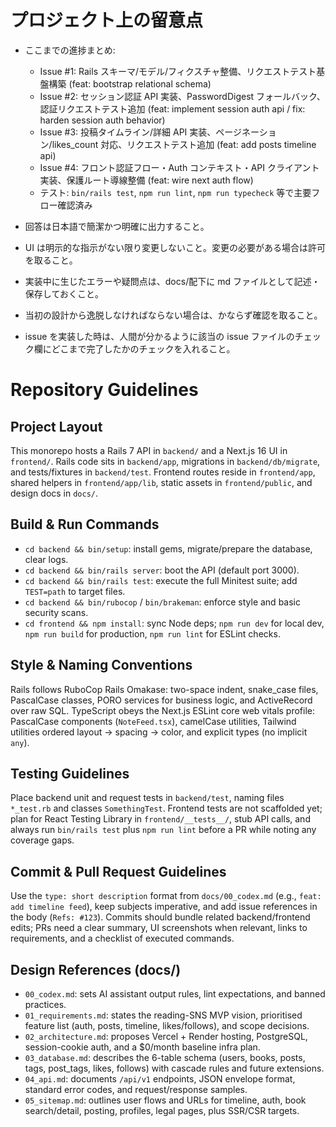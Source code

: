 # プロジェクト上の留意点

- ここまでの進捗まとめ:
  - Issue #1: Rails スキーマ/モデル/フィクスチャ整備、リクエストテスト基盤構築 (feat: bootstrap relational schema)
  - Issue #2: セッション認証 API 実装、PasswordDigest フォールバック、認証リクエストテスト追加 (feat: implement session auth api / fix: harden session auth behavior)
  - Issue #3: 投稿タイムライン/詳細 API 実装、ページネーション/likes_count 対応、リクエストテスト追加 (feat: add posts timeline api)
  - Issue #4: フロント認証フロー・Auth コンテキスト・API クライアント実装、保護ルート導線整備 (feat: wire next auth flow)
  - テスト: `bin/rails test`, `npm run lint`, `npm run typecheck` 等で主要フロー確認済み

- 回答は日本語で簡潔かつ明確に出力すること。
- UI は明示的な指示がない限り変更しないこと。変更の必要がある場合は許可を取ること。
- 実装中に生じたエラーや疑問点は、docs/配下に md ファイルとして記述・保存しておくこと。
- 当初の設計から逸脱しなければならない場合は、かならず確認を取ること。
- issue を実装した時は、人間が分かるように該当の issue ファイルのチェック欄にどこまで完了したかのチェックを入れること。

# Repository Guidelines

## Project Layout

This monorepo hosts a Rails 7 API in `backend/` and a Next.js 16 UI in `frontend/`. Rails code sits in `backend/app`, migrations in `backend/db/migrate`, and tests/fixtures in `backend/test`. Frontend routes reside in `frontend/app`, shared helpers in `frontend/app/lib`, static assets in `frontend/public`, and design docs in `docs/`.

## Build & Run Commands

- `cd backend && bin/setup`: install gems, migrate/prepare the database, clear logs.
- `cd backend && bin/rails server`: boot the API (default port 3000).
- `cd backend && bin/rails test`: execute the full Minitest suite; add `TEST=path` to target files.
- `cd backend && bin/rubocop` / `bin/brakeman`: enforce style and basic security scans.
- `cd frontend && npm install`: sync Node deps; `npm run dev` for local dev, `npm run build` for production, `npm run lint` for ESLint checks.

## Style & Naming Conventions

Rails follows RuboCop Rails Omakase: two-space indent, snake_case files, PascalCase classes, PORO services for business logic, and ActiveRecord over raw SQL. TypeScript obeys the Next.js ESLint core web vitals profile: PascalCase components (`NoteFeed.tsx`), camelCase utilities, Tailwind utilities ordered layout → spacing → color, and explicit types (no implicit `any`).

## Testing Guidelines

Place backend unit and request tests in `backend/test`, naming files `*_test.rb` and classes `SomethingTest`. Frontend tests are not scaffolded yet; plan for React Testing Library in `frontend/__tests__/`, stub API calls, and always run `bin/rails test` plus `npm run lint` before a PR while noting any coverage gaps.

## Commit & Pull Request Guidelines

Use the `type: short description` format from `docs/00_codex.md` (e.g., `feat: add timeline feed`), keep subjects imperative, and add issue references in the body (`Refs: #123`). Commits should bundle related backend/frontend edits; PRs need a clear summary, UI screenshots when relevant, links to requirements, and a checklist of executed commands.

## Design References (docs/)

- `00_codex.md`: sets AI assistant output rules, lint expectations, and banned practices.
- `01_requirements.md`: states the reading-SNS MVP vision, prioritised feature list (auth, posts, timeline, likes/follows), and scope decisions.
- `02_architecture.md`: proposes Vercel + Render hosting, PostgreSQL, session-cookie auth, and a $0/month baseline infra plan.
- `03_database.md`: describes the 6-table schema (users, books, posts, tags, post_tags, likes, follows) with cascade rules and future extensions.
- `04_api.md`: documents `/api/v1` endpoints, JSON envelope format, standard error codes, and request/response samples.
- `05_sitemap.md`: outlines user flows and URLs for timeline, auth, book search/detail, posting, profiles, legal pages, plus SSR/CSR targets.

